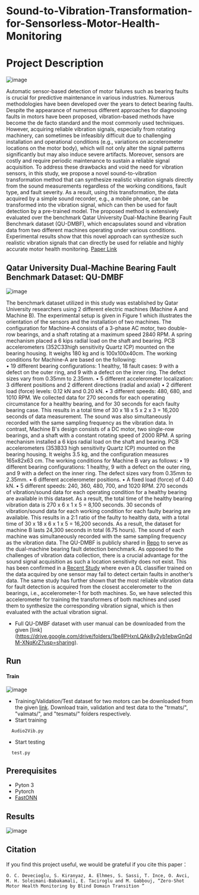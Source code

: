 # Sound-to-Vibration-Transformation-for-Sensorless-Motor-Health-Monitoring

# Project Description
![image](https://github.com/OzerCanDevecioglu/Sound-to-Vibration-Transformation-for-Sensorless-Motor-Health-Monitoring/assets/98646583/a2f1be95-2adc-4f77-86bb-deba397aa591)

Automatic sensor-based detection of motor failures such as bearing faults is crucial for predictive maintenance in various industries. Numerous methodologies have been developed over the years to detect bearing faults. Despite the appearance of numerous different approaches for diagnosing faults in motors have been proposed, vibration-based methods have become the de facto standard and the most commonly used techniques. However, acquiring reliable vibration signals, especially from rotating machinery, can sometimes be infeasibly difficult due to challenging installation and operational conditions (e.g., variations on accelerometer locations on the motor body), which will not only alter the signal patterns significantly but may also induce severe artifacts. Moreover, sensors are costly and require periodic maintenance to sustain a reliable signal acquisition. To address these drawbacks and void the need for vibration sensors, in this study, we propose a novel sound-to-vibration transformation method that can synthesize realistic vibration signals directly from the sound measurements regardless of the working conditions, fault type, and fault severity. As a result, using this transformation, the data acquired by a simple sound recorder, e.g., a mobile phone, can be transformed into the vibration signal, which can then be used for fault detection by a pre-trained model. The proposed method is extensively evaluated over the benchmark Qatar University Dual-Machine Bearing Fault Benchmark dataset (QU-DMBF), which encapsulates sound and vibration data from two different machines operating under various conditions. Experimental results show that this novel approach can synthesize such realistic vibration signals that can directly be used for reliable and highly accurate motor health monitoring.
[Paper Link](https://arxiv.org/abs/2305.07960)


## Qatar University Dual-Machine Bearing Fault Benchmark Dataset: QU-DMBF

![image](https://user-images.githubusercontent.com/98646583/207285515-23333c67-e1fe-41f3-a339-d39a3cfaeb68.png)


The benchmark dataset utilized in this study was established by Qatar University researchers using 2 different electric machines (Machine A and Machine B).  The experimental setup is given in Figure 1 which illustrates the orientation of the sensors and the installation of two machines. The configuration for Machine-A consists of a 3-phase AC motor, two double-row bearings, and a shaft rotating at a maximum speed 2840 RPM. A spring mechanism placed a 6 kips radial load on the shaft and bearing. PCB accelerometers (352C33high sensitivity Quartz ICP) mounted on the bearing housing. It weighs 180 kg and is 100x100x40cm. The working conditions for Machine-A are based on the following:  
•	19 different bearing configurations: 1 healthy, 18 fault cases: 9 with a defect on the outer ring, and 9 with a defect on the inner ring. The defect sizes vary from 0.35mm to 2.35mm.
•	5 different accelerometer localization: 3 different positions and 2 different directions (radial and axial)
•	2 different load (force) levels: 0.12 kN and 0.20 kN. 
•	3 different speeds: 480, 680, and 1010 RPM. 
We collected data for 270 seconds for each operating circumstance for a healthy bearing, and for 30 seconds for each faulty bearing case.  This results in a total time of 30 x 18 x 5 x 2 x 3 = 16,200 seconds of data measurement. The sound was also simultaneously recorded with the same sampling frequency as the vibration data.
In contrast, Machine B's design consists of a DC motor, two single-row bearings, and a shaft with a constant rotating speed of 2000 RPM. A spring mechanism installed a 6 kips radial load on the shaft and bearing. PCB accelerometers (353B33 high sensitivity Quartz ICP) mounted on the bearing housing. It weighs 3.5 kg, and the configuration measures 165x82x63 cm.  The working conditions for Machine B vary as follows:
•	19 different bearing configurations: 1 healthy, 9 with a defect on the outer ring, and 9 with a defect on the inner ring. The defect sizes vary from 0.35mm to 2.35mm.
•	6 different accelerometer positions.
•	A fixed load (force) of 0.40 kN. 
•	5 different speeds: 240, 360, 480, 700, and 1020 RPM. 
270 seconds of vibration/sound data for each operating condition for a healthy bearing are available in this dataset. As a result, the total time of the healthy bearing vibration data is 270 x 6 x 1 x 5 = 8,100 seconds. 30 seconds of vibration/sound data for each working condition for each faulty bearing are available.  This results in a 2:1 ratio of the faulty to healthy data, with a total time of 30 x 18 x 6 x 1 x 5 = 16,200 seconds. As a result, the dataset for machine B lasts 24,300 seconds in total (6.75 hours). The sound of each machine was simultaneously recorded with the same sampling frequency as the vibration data. The QU-DMBF is publicly shared in [Repo](https://github.com/OzerCanDevecioglu/Zero-Shot-Bearing-Fault-Detection-by-Blind-Domain-Transition) to serve as the dual-machine bearing fault detection benchmark.
As opposed to the challenges of vibration data collection, there is a crucial advantage for the sound signal acquisition as such a location sensitivity does not exist. This has been confirmed in a [Recent Study](https://github.com/OzerCanDevecioglu/Zero-Shot-Bearing-Fault-Detection-by-Blind-Domain-Transition) where even a DL classifier trained on the data acquired by one sensor may fail to detect certain faults in another’s data. The same study has further shown that the most reliable vibration data for fault detection is acquired from the closest accelerometer to the bearings, i.e., accelerometer-1 for both machines. So, we have selected this accelerometer for training the transformers of both machines and used them to synthesize the corresponding vibration signal, which is then evaluated with the actual vibration signal.

- Full QU-DMBF dataset with user manual can be downloaded from the given [link] (https://drive.google.com/drive/folders/1be8PHxnLQAk8y2yb1ebwGnQdM-XNqKrZ?usp=sharing).
## Run

#### Train

![image](https://github.com/OzerCanDevecioglu/Sound-to-Vibration-Transformation-for-Sensorless-Motor-Health-Monitoring/assets/98646583/515a71de-048d-41cb-80b0-98a9dc1e03de)

- Training/Validation/Test dataset for two motors can be downloaded from the given [link](https://drive.google.com/drive/u/2/folders/1be8PHxnLQAk8y2yb1ebwGnQdM-XNqKrZ). Download train, validation and test data to the "trmats/", "valmats/", and "tesmats/" folders respectively. 
- Start training 
```http
  Audio2Vib.py
```
- Start testing 
```http
  test.py
```
## Prerequisites
- Pyton 3
- Pytorch
- [FastONN](https://github.com/junaidmalik09/fastonn) 

## Results

![image](https://github.com/OzerCanDevecioglu/Sound-to-Vibration-Transformation-for-Sensorless-Motor-Health-Monitoring/assets/98646583/303098a3-c283-4566-bf0d-9311d190c490)

## Citation
If you find this project useful, we would be grateful if you cite this paper：

```http
O. C. Devecioglu, S. Kiranyaz, A. Elhmes, S. Sassi, T. Ince, O. Avci, M. H. Soleimani-Babakamali, E. Taciroglu and M. Gabbouj, “Zero-Shot Motor Health Monitoring by Blind Domain Transition ”
```


